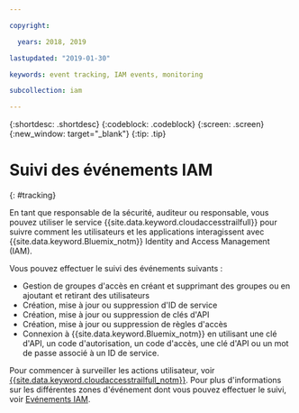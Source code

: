 ```yaml
---

copyright:

  years: 2018, 2019

lastupdated: "2019-01-30"

keywords: event tracking, IAM events, monitoring

subcollection: iam

---
```


{:shortdesc: .shortdesc}
{:codeblock: .codeblock}
{:screen: .screen}
{:new_window: target="_blank"}
{:tip: .tip}

# Suivi des événements IAM
{: #tracking}

En tant que responsable de la sécurité, auditeur ou responsable, vous pouvez utiliser le service {{site.data.keyword.cloudaccesstrailfull}} pour suivre comment les utilisateurs et les applications interagissent avec {{site.data.keyword.Bluemix_notm}} Identity and Access Management (IAM).

Vous pouvez effectuer le suivi des événements suivants :

* Gestion de groupes d'accès en créant et supprimant des groupes ou en ajoutant et retirant des utilisateurs
* Création, mise à jour ou suppression d'ID de service
* Création, mise à jour ou suppression de clés d'API
* Création, mise à jour ou suppression de règles d'accès
* Connexion à {{site.data.keyword.Bluemix_notm}} en utilisant une clé d'API, un code d'autorisation, un code d'accès, une clé d'API ou un mot de passe associé à un ID de service.

Pour commencer à surveiller les actions utilisateur, voir [{{site.data.keyword.cloudaccesstrailfull_notm}}](/docs/services/cloud-activity-tracker?topic=cloud-activity-tracker-getting-started-with-cla#getting-started-with-cla). Pour plus d'informations sur les différentes zones d'événement dont vous pouvez effectuer le suivi, voir [Evénements IAM](/docs/services/cloud-activity-tracker?topic=cloud-activity-tracker-at_events_iam#at_events_iam).
